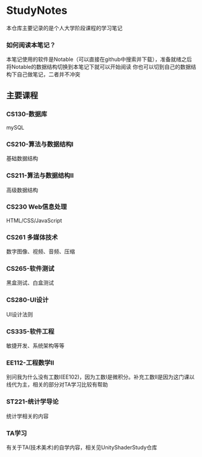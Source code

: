 # StudyNotes
 本仓库主要记录的是个人大学阶段课程的学习笔记
### 如何阅读本笔记？
本笔记使用的软件是Notable（可以直接在github中搜索并下载），准备就绪之后将Notable的数据结构切换到本笔记下就可以开始阅读
你也可以切到自己的数据结构下自己做笔记，二者并不冲突

## 主要课程
### CS130-数据库
mySQL

### CS210-算法与数据结构I
基础数据结构

### CS211-算法与数据结构II
高级数据结构

### CS230 Web信息处理
HTML/CSS/JavaScript

### CS261 多媒体技术
数字图像、视频、音频、压缩

### CS265-软件测试
黑盒测试、白盒测试

### CS280-UI设计
UI设计法则

### CS335-软件工程
敏捷开发、系统架构等等

### EE112-工程数学II
别问我为什么没有工数I(EE102)，因为工数I是微积分。补充工数II是因为这门课以线代为主，相关的部分对TA学习比较有帮助

### ST221-统计学导论
统计学相关的内容

### TA学习
有关于TA(技术美术)的自学内容，相关见UnityShaderStudy仓库
